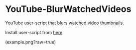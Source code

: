 # YouTube-BlurWatchedVideos
YouTube user-script that blurs watched video thumbnails.

Install user-script from [here](http://raw.githubusercontent.com/adrobotics/YouTube-BlurWatchedVideos/master/youtube-blur-watched-videos.user.js).

(example.png?raw=true)

